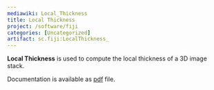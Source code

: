 ```yaml
---
mediawiki: Local_Thickness
title: Local Thickness
project: /software/fiji
categories: [Uncategorized]
artifact: sc.fiji:LocalThickness_
---
```


**Local Thickness** is used to compute the local thickness of a 3D image stack.

Documentation is available as [pdf](http://www.optinav.info/LocalThicknessEd.pdf) file.


